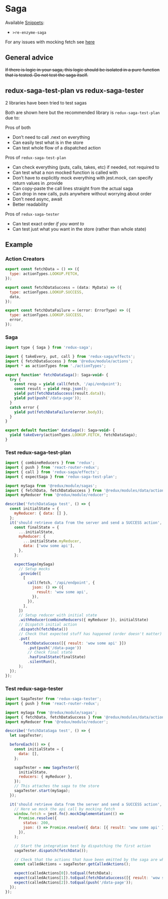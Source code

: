 # Saga

Available [Snippets](../../snippets/docs/contents.md): 
- `>re-enzyme-saga`

For any issues with mocking fetch see [here](./mocking/fetch.md)

## General advice

~~If there is logic in your saga, this logic should be isolated in a pure function that is tested. Do not test the saga itself.~~

## redux-saga-test-plan vs redux-saga-tester

2 libraries have been tried to test sagas

Both are shown here but the recommended library is `redux-saga-test-plan` due to:

Pros of both
- Don’t need to call .next on everything
- Can easily test what is in the store
- Can test whole flow of a dispatched action

Pros of `redux-saga-test-plan`
- Can check everything (puts, calls, takes, etc) if needed, not required to
- Can test what a non mocked function is called with
- Don’t have to explicitly mock everything with jest.mock, can specify return values in .provide
- Can copy-paste the call lines straight from the actual saga
- Can drop in new calls, puts anywhere without worrying about order
- Don’t need async, await
- Better readability

Pros of `redux-saga-tester`
- Can test exact order *if you want to*
- Can test just what you want in the store (rather than whole state)

## Example

### Action Creators 

```js 
export const fetchData = () => ({
  type: actionTypes.LOOKUP.FETCH,
});

export const fetchDataSuccess = (data: MyData) => ({
  type: actionTypes.LOOKUP.SUCCESS,
  data,
});

export const fetchDataFailure = (error: ErrorType) => ({
  type: actionTypes.LOOKUP.SUCCESS,
  error,
});
```

### Saga

```js
import type { Saga } from 'redux-saga';

import { takeEvery, put, call } from 'redux-saga/effects';
import { fetchDataSuccess } from '@redux/module/actions';
import * as actionTypes from './actionTypes';

export function* fetchDataSaga(): Saga<void> {
  try {
    const resp = yield call(fetch, '/api/endpoint');
    const result = yield resp.json();
    yield put(fetchDataSuccess(result.data));
    yield put(push('/data-page'));
  } 
  catch error {
    yield put(fetchDataFailure(error.body));
  }
}

export default function* dataSaga(): Saga<void> {
  yield takeEvery(actionTypes.LOOKUP.FETCH, fetchDataSaga);
}
```


### Test redux-saga-test-plan

```js
import { combineReducers } from 'redux';
import { push } from 'react-router-redux';
import { call } from 'redux-saga/effects';
import { expectSaga } from 'redux-saga-test-plan';

import mySaga from '@redux/module/sagas';
import { fetchData, fetchDataSuccess } from '@redux/modules/data/actions';
import myReducer from '@redux/module/reducer';

describe('fetchDataSaga test', () => {
  const initialState = {
    myReducer: { data: [] },
  };
  it('should retrieve data from the server and send a SUCCESS action', () => {
    const finalState = {
      ...initialState,
      myReducer: {
        ...initialState.myReducer,
        data: ['wow some api'],
      },
    };

    expectSaga(mySaga)
      // Setup mocks
      .provide([
        [
          call(fetch, '/api/endpoint', {
            json: () => ({
              result: 'wow some api',
            }),
          }),
        ],
      ])
      // Setup reducer with initial state
      .withReducer(combineReducers({ myReducer }), initialState)
      // Dispatch initial action
      .dispatch(fetchData())
      // Check that expected stuff has happened (order doesn't matter)
      .put(
        fetchDataSuccess([{ result: 'wow some api' }])
          .put(push('/data-page'))
          // Check final state
          .hasFinalState(finalState)
          .silentRun(),
      );
  });
});
```

### Test redux-saga-tester

```js
import SagaTester from 'redux-saga-tester';
import { push } from 'react-router-redux';

import mySaga from '@redux/module/sagas';
import { fetchData, fetchDataSuccess } from '@redux/modules/data/actions';
import myReducer from '@redux/module/reducer';

describe('fetchDataSaga test', () => {
  let sagaTester;

  beforeEach(() => {
    const initialState = {
      data: [],
    };

    sagaTester = new SagaTester({
      initialState,
      reducers: { myReducer },
    });
    // This attaches the saga to the store
    sagaTester.start(mySaga);
  });

  it('should retrieve data from the server and send a SUCCESS action', async () => {
    // Here we mock the api call by mocking fetch
    window.fetch = jest.fn().mockImplementation(() =>
      Promise.resolve({
        status: 200,
        json: () => Promise.resolve({ data: [{ result: 'wow some api' }] }),
      }),
    );

    // Start the integration test by dispatching the first action
    sagaTester.dispatch(fetchData());

    // Check that the actions that have been emitted by the saga are what we expect
    const calledActions = sagaTester.getCalledActions();

    expect(calledActions[0]).toEqual(fetchData);
    expect(calledActions[1]).toEqual(fetchDataSuccess([{ result: 'wow some api' }]));
    expect(calledActions[2]).toEqual(push('/data-page'));
  });
});

```
